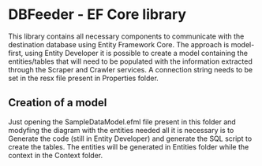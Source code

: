 # DBFeeder - EF Core library

This library contains all necessary components to communicate with the destination database using Entity Framework Core.
The approach is model-first, using Entity Developer it is possible to create a model containing the entities/tables that will need to be populated with the information extracted through the Scraper and Crawler services.
A connection string needs to be set in the resx file present in Properties folder.

## Creation of a model

Just opening the SampleDataModel.efml file present in this folder and modyfing the diagram with the entities needed all it is necessary is to Generate the code (still in Entity Developer) and generate the SQL script to create the tables.
The entities will be generated in Entities folder while the context in the Context folder.

